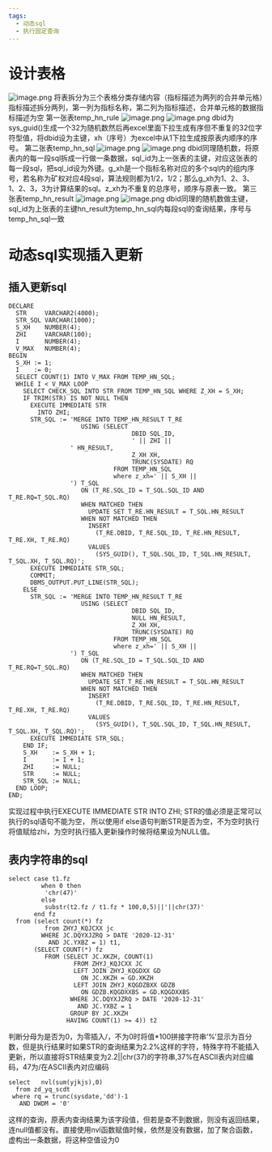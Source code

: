```yaml
---
tags:
  - 动态sql
  - 执行固定查询
---
```


# 设计表格
![image.png](https://cdn.nlark.com/yuque/0/2021/png/25566838/1638938294700-db42c0b3-2ce6-454d-a3d0-256ea09aeb8a.png#clientId=u6ac46875-1826-4&from=paste&height=502&id=u27015060&originHeight=502&originWidth=1052&originalType=binary&ratio=1&rotation=0&showTitle=false&size=71647&status=done&style=none&taskId=u1d161c21-6478-4c7b-aa92-651a4182e93&title=&width=1052)
将表拆分为三个表格分类存储内容（指标描述为两列的合并单元格）指标描述拆分两列，第一列为指标名称，第二列为指标描述，合并单元格的数据指标描述为空
第一张表temp_hn_rule
![image.png](https://cdn.nlark.com/yuque/0/2021/png/25566838/1638938514171-6690068b-dbed-486b-8b08-38945d143f74.png#clientId=u6ac46875-1826-4&from=paste&height=356&id=u87f71c79&originHeight=356&originWidth=1319&originalType=binary&ratio=1&rotation=0&showTitle=false&size=21547&status=done&style=none&taskId=ub6eacca8-c1f8-467d-ba34-6fe2b3255fe&title=&width=1319)
![image.png](https://cdn.nlark.com/yuque/0/2021/png/25566838/1638939557158-1db8c278-56fc-433d-90a9-34e13cec041c.png#clientId=u6ac46875-1826-4&from=paste&height=418&id=u6217eaed&originHeight=418&originWidth=1356&originalType=binary&ratio=1&rotation=0&showTitle=false&size=20741&status=done&style=none&taskId=ufe4be029-ce00-419a-98f7-beeef905e49&title=&width=1356)
dbid为sys_guid()生成一个32为随机数然后再excel里面下拉生成有序但不重复的32位字符型值，将dbid设为主键，xh（序号）为excel中从1下拉生成按原表内顺序的序号。
第二张表temp_hn_sql
![image.png](https://cdn.nlark.com/yuque/0/2021/png/25566838/1638939604560-a7ba9060-919d-455e-88b1-0456699b86db.png#clientId=u6ac46875-1826-4&from=paste&height=418&id=u3d52d111&originHeight=418&originWidth=1356&originalType=binary&ratio=1&rotation=0&showTitle=false&size=31871&status=done&style=none&taskId=uad4a7970-a72e-4c7e-ad89-72dda9a6587&title=&width=1356)
![image.png](https://cdn.nlark.com/yuque/0/2021/png/25566838/1638939624286-3102f8b5-ca11-4911-8d48-cb190faf26aa.png#clientId=u6ac46875-1826-4&from=paste&height=418&id=uf86cf972&originHeight=418&originWidth=1356&originalType=binary&ratio=1&rotation=0&showTitle=false&size=23684&status=done&style=none&taskId=u6cb0b34d-81e1-4550-89de-ba7573ba4e1&title=&width=1356)
dbid同理随机数，将原表内的每一段sql拆成一行做一条数据，sql_id为上一张表的主键，对应这张表的每一段sql，把sql_id设为外键。g_xh是一个指标名称对应的多个sql内的组内序号，若名称为矿权对应4段sql，算法规则都为1/2，1/2；那么g_xh为1、2、3、1、2、3，3为计算结果的sql。z_xh为不重复的总序号，顺序与原表一致。
第三张表temp_hn_result
![image.png](https://cdn.nlark.com/yuque/0/2021/png/25566838/1638940636324-103e839c-7052-4d33-9b9b-e1051015c7f6.png#clientId=u6ac46875-1826-4&from=paste&height=418&id=u0d4c4e10&originHeight=418&originWidth=1356&originalType=binary&ratio=1&rotation=0&showTitle=false&size=28301&status=done&style=none&taskId=u12cfc24d-04ea-4fd7-b0de-3a0046e7d45&title=&width=1356)
![image.png](https://cdn.nlark.com/yuque/0/2021/png/25566838/1638940653051-08582b3b-c1cc-419c-a428-5e0d6d44534d.png#clientId=u6ac46875-1826-4&from=paste&height=428&id=u9b3c761b&originHeight=428&originWidth=1364&originalType=binary&ratio=1&rotation=0&showTitle=false&size=23951&status=done&style=none&taskId=u690bedb6-d330-40ef-82e1-7286a3cc630&title=&width=1364)
dbid同理的随机数做主键，sql_id为上张表的主键hn_result为temp_hn_sql内每段sql的查询结果，序号与temp_hn_sql一致
# 动态sql实现插入更新
## 插入更新sql
```
DECLARE
  STR     VARCHAR2(4000);
  STR_SQL VARCHAR(1000);
  S_XH    NUMBER(4);
  ZHI     VARCHAR(100);
  I       NUMBER(4);
  V_MAX   NUMBER(4);
BEGIN
  S_XH := 1;
  I    := 0;
  SELECT COUNT(1) INTO V_MAX FROM TEMP_HN_SQL;
  WHILE I < V_MAX LOOP
    SELECT CHECK_SQL INTO STR FROM TEMP_HN_SQL WHERE Z_XH = S_XH;
    IF TRIM(STR) IS NOT NULL THEN
      EXECUTE IMMEDIATE STR
        INTO ZHI;
      STR_SQL := 'MERGE INTO TEMP_HN_RESULT T_RE
                    USING (SELECT 
                                  DBID SQL_ID,
                                  ' || ZHI ||
                 ' HN_RESULT,
                                  Z_XH XH,
                                  TRUNC(SYSDATE) RQ
                             FROM TEMP_HN_SQL
                             where z_xh=' || S_XH ||
                 ') T_SQL
                    ON (T_RE.SQL_ID = T_SQL.SQL_ID AND T_RE.RQ=T_SQL.RQ)
                    WHEN MATCHED THEN
                      UPDATE SET T_RE.HN_RESULT = T_SQL.HN_RESULT
                    WHEN NOT MATCHED THEN
                      INSERT
                        (T_RE.DBID, T_RE.SQL_ID, T_RE.HN_RESULT, T_RE.XH, T_RE.RQ)
                      VALUES
                        (SYS_GUID(), T_SQL.SQL_ID, T_SQL.HN_RESULT, T_SQL.XH, T_SQL.RQ)';
      EXECUTE IMMEDIATE STR_SQL;
      COMMIT;
      DBMS_OUTPUT.PUT_LINE(STR_SQL);
    ELSE
      STR_SQL := 'MERGE INTO TEMP_HN_RESULT T_RE
                    USING (SELECT 
                                  DBID SQL_ID,
                                  NULL HN_RESULT,
                                  Z_XH XH,
                                  TRUNC(SYSDATE) RQ
                             FROM TEMP_HN_SQL
                             where z_xh=' || S_XH ||
                 ') T_SQL
                    ON (T_RE.SQL_ID = T_SQL.SQL_ID AND T_RE.RQ=T_SQL.RQ)
                    WHEN MATCHED THEN
                      UPDATE SET T_RE.HN_RESULT = T_SQL.HN_RESULT
                    WHEN NOT MATCHED THEN
                      INSERT
                        (T_RE.DBID, T_RE.SQL_ID, T_RE.HN_RESULT, T_RE.XH, T_RE.RQ)
                      VALUES
                        (SYS_GUID(), T_SQL.SQL_ID, T_SQL.HN_RESULT, T_SQL.XH, T_SQL.RQ)';
      EXECUTE IMMEDIATE STR_SQL;
    END IF;
    S_XH    := S_XH + 1;
    I       := I + 1;
    ZHI     := NULL;
    STR     := NULL;
    STR_SQL := NULL;
  END LOOP;
END;

```
实现过程中执行EXECUTE IMMEDIATE STR INTO ZHI; STR的值必须是正常可以执行的sql语句不能为空，
所以使用if else语句判断STR是否为空，不为空时执行将值赋给zhi，为空时执行插入更新操作时候将结果设为NULL值。
## 表内字符串的sql
```
select case t1.fz
         when 0 then
          'chr(47)'
         else
          substr(t2.fz / t1.fz * 100,0,5)||'||chr(37)'
       end fz
  from (select count(*) fz
          from ZHYJ_KQJCXX jc
         WHERE JC.DQYXJZRQ > DATE '2020-12-31'
           AND JC.YXBZ = 1) t1,
       (SELECT COUNT(*) fz
          FROM (SELECT JC.XKZH, COUNT(1)
                  FROM ZHYJ_KQJCXX JC
                  LEFT JOIN ZHYJ_KQGDXX GD
                    ON JC.XKZH = GD.XKZH
                  LEFT JOIN ZHYJ_KQGDZBXX GDZB
                    ON GDZB.KQGDXXBS = GD.KQGDXXBS
                 WHERE JC.DQYXJZRQ > DATE '2020-12-31'
                   AND JC.YXBZ = 1
                 GROUP BY JC.XKZH
                HAVING COUNT(1) >= 4)) t2
```
判断分母为是否为0，为零插入/，不为0时将值*100拼接字符串‘%’显示为百分数，但是执行结果时如果STR的查询结果为2.2%这样的字符，特殊字符不能插入更新，所以直接将STR结果变为2.2||chr(37)的字符串,37%在ASCII表内对应编码，47为/在ASCII表内对应编码
```
select   nvl(sum(yjkjs),0)
  from zd_yq_scdt
 where rq = trunc(sysdate,'dd')-1 
   AND DWDM = '0'
```
这样的查询，原表内查询结果为该字段值，但若是查不到数据，则没有返回结果，连null值都没有。直接使用nvl函数赋值时候，依然是没有数据，加了聚合函数，虚构出一条数据，将这种空值设为0
